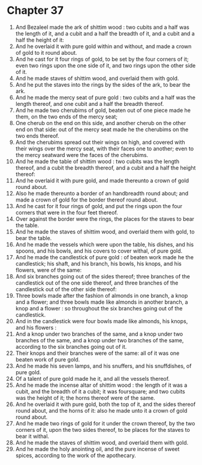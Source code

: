 # Chapter 37

1. And Bezaleel made the ark of shittim wood : two cubits and a half was the length of it, and a cubit and a half the breadth of it, and a cubit and a half the height of it:
2. And he overlaid it with pure gold within and without, and made a crown of gold to it round about.
3. And he cast for it four rings of gold, to be set by the four corners of it; even two rings upon the one side of it, and two rings upon the other side of it.
4. And he made staves of shittim wood, and overlaid them with gold.
5. And he put the staves into the rings by the sides of the ark, to bear the ark.
6. And he made the mercy seat of pure gold : two cubits and a half was the length thereof, and one cubit and a half the breadth thereof.
7. And he made two cherubims of gold, beaten out of one piece made he them, on the two ends of the mercy seat;
8. One cherub on the end on this side, and another cherub on the other end on that side: out of the mercy seat made he the cherubims on the two ends thereof.
9. And the cherubims spread out their wings on high, and covered with their wings over the mercy seat, with their faces one to another; even to the mercy seatward were the faces of the cherubims.
10. And he made the table of shittim wood : two cubits was the length thereof, and a cubit the breadth thereof, and a cubit and a half the height thereof:
11. And he overlaid it with pure gold, and made thereunto a crown of gold round about.
12. Also he made thereunto a border of an handbreadth round about; and made a crown of gold for the border thereof round about.
13. And he cast for it four rings of gold, and put the rings upon the four corners that were in the four feet thereof.
14. Over against the border were the rings, the places for the staves to bear the table.
15. And he made the staves of shittim wood, and overlaid them with gold, to bear the table.
16. And he made the vessels which were upon the table, his dishes, and his spoons, and his bowls, and his covers to cover withal, of pure gold.
17. And he made the candlestick of pure gold : of beaten work made he the candlestick; his shaft, and his branch, his bowls, his knops, and his flowers, were of the same:
18. And six branches going out of the sides thereof; three branches of the candlestick out of the one side thereof, and three branches of the candlestick out of the other side thereof:
19. Three bowls made after the fashion of almonds in one branch, a knop and a flower; and three bowls made like almonds in another branch, a knop and a flower : so throughout the six branches going out of the candlestick.
20. And in the candlestick were four bowls made like almonds, his knops, and his flowers :
21. And a knop under two branches of the same, and a knop under two branches of the same, and a knop under two branches of the same, according to the six branches going out of it.
22. Their knops and their branches were of the same: all of it was one beaten work of pure gold.
23. And he made his seven lamps, and his snuffers, and his snuffdishes, of pure gold.
24. Of a talent of pure gold made he it, and all the vessels thereof.
25. And he made the incense altar of shittim wood : the length of it was a cubit, and the breadth of it a cubit; it was foursquare; and two cubits was the height of it; the horns thereof were of the same.
26. And he overlaid it with pure gold, both the top of it, and the sides thereof round about, and the horns of it: also he made unto it a crown of gold round about.
27. And he made two rings of gold for it under the crown thereof, by the two corners of it, upon the two sides thereof, to be places for the staves to bear it withal.
28. And he made the staves of shittim wood, and overlaid them with gold.
29. And he made the holy anointing oil, and the pure incense of sweet spices, according to the work of the apothecary.

